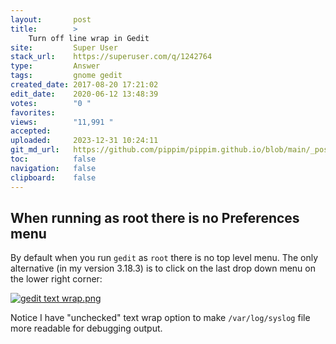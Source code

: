 ```yaml
---
layout:       post
title:        >
    Turn off line wrap in Gedit
site:         Super User
stack_url:    https://superuser.com/q/1242764
type:         Answer
tags:         gnome gedit
created_date: 2017-08-20 17:21:02
edit_date:    2020-06-12 13:48:39
votes:        "0 "
favorites:    
views:        "11,991 "
accepted:     
uploaded:     2023-12-31 10:24:11
git_md_url:   https://github.com/pippim/pippim.github.io/blob/main/_posts/2017/2017-08-20-Turn-off-line-wrap-in-Gedit.md
toc:          false
navigation:   false
clipboard:    false
---
```


## When running as root there is no Preferences menu

By default when you run `gedit` as `root` there is no top level menu. The only alternative (in my version 3.18.3) is to click on the last drop down menu on the lower right corner:

[![gedit text wrap.png][1]][1]

Notice I have "unchecked" text wrap option to make `/var/log/syslog` file more readable for debugging output.


  [1]: https://i.stack.imgur.com/ZqITj.png
